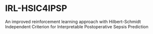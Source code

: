 # IRL-HSIC4IPSP
An improved reinforcement learning approach with Hilbert-Schmidt Independent Criterion for Interpretable Postoperative Sepsis Prediction
